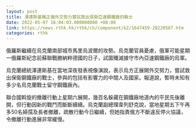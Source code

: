 ```yaml
---
layout: post
title: 澤連斯基稱正循外交努力嘗試救出保衛亞速鋼鐵廠的戰士
date: 2022-05-07 16:04:03.000000000 +08:00
link: https://news.rthk.hk/rthk/ch/component/k2/1647459-20220507.htm
categories: rthk
---
```


俄羅斯繼續在烏克蘭南部城市馬里烏波爾的攻勢。烏克蘭官員憂慮，俄軍可能星期一俄羅斯紀念前蘇聯戰勝納粹德國的日子，試圖殲滅據守市內亞速鋼鐵廠的烏軍。

烏克蘭總統澤連斯基在當地深夜發表視像演說，表示烏方正展開外交努力，嘗試救出保衛鋼鐵廠的戰士，參與的包括有影響力的中間人及國家。報道說，暫時未知有多少名烏克蘭戰士留守鋼鐵廠內。

聯合國斡旋的撤離行動上星期六展開，幾百名躲藏在鋼鐵廠地道內的平民先後離開，但行動因新的戰鬥而斷斷續續。烏克蘭副總理韋列舒克說，當地星期五下午再多50名婦孺及長者撤離，疏散行動今日繼續，但她指責俄方不斷違反停火協議，令撤離行動進展非常緩慢。

